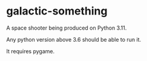 # galactic-something
A space shooter being produced on Python 3.11.


Any python version above 3.6 should be able to run it.

It requires pygame.
